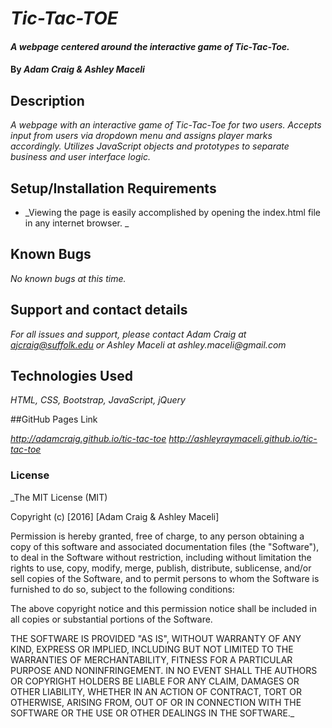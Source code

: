 # _Tic-Tac-TOE_

#### _A webpage centered around the interactive game of Tic-Tac-Toe._

#### By _**Adam Craig & Ashley Maceli**_

## Description

_A webpage with an interactive game of Tic-Tac-Toe for two users. Accepts input from users via dropdown menu and assigns player marks accordingly. Utilizes JavaScript objects and prototypes to separate business and user interface logic._

## Setup/Installation Requirements

* _Viewing the page is easily accomplished by opening the index.html file in any internet browser. _

## Known Bugs

_No known bugs at this time._

## Support and contact details

_For all issues and support, please contact Adam Craig at ajcraig@suffolk.edu or Ashley Maceli at ashley.maceli@gmail.com_

## Technologies Used

_HTML, CSS, Bootstrap, JavaScript, jQuery_

##GitHub Pages Link

_http://adamcraig.github.io/tic-tac-toe_
_http://ashleyraymaceli.github.io/tic-tac-toe_

### License

_The MIT License (MIT)

Copyright (c) [2016] [Adam Craig & Ashley Maceli]

Permission is hereby granted, free of charge, to any person obtaining a copy
of this software and associated documentation files (the "Software"), to deal
in the Software without restriction, including without limitation the rights
to use, copy, modify, merge, publish, distribute, sublicense, and/or sell
copies of the Software, and to permit persons to whom the Software is
furnished to do so, subject to the following conditions:

The above copyright notice and this permission notice shall be included in all
copies or substantial portions of the Software.

THE SOFTWARE IS PROVIDED "AS IS", WITHOUT WARRANTY OF ANY KIND, EXPRESS OR
IMPLIED, INCLUDING BUT NOT LIMITED TO THE WARRANTIES OF MERCHANTABILITY,
FITNESS FOR A PARTICULAR PURPOSE AND NONINFRINGEMENT. IN NO EVENT SHALL THE
AUTHORS OR COPYRIGHT HOLDERS BE LIABLE FOR ANY CLAIM, DAMAGES OR OTHER
LIABILITY, WHETHER IN AN ACTION OF CONTRACT, TORT OR OTHERWISE, ARISING FROM,
OUT OF OR IN CONNECTION WITH THE SOFTWARE OR THE USE OR OTHER DEALINGS IN THE
SOFTWARE._

